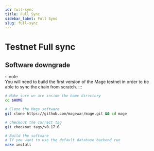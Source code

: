 ```yaml
---
id: full-sync
title: Full Sync
sidebar_label: Full Sync
slug: full-sync
---
```


# Testnet Full sync
## Software downgrade

:::note   
You will need to build the first version of the Mage testnet in order to be able to sync the chain from scratch.
:::

```bash
# Make sure we are inside the home directory
cd $HOME

# Clone the Mage software
git clone https://github.com/magewar/mage.git && cd mage

# Checkout the correct tag
git checkout tags/v0.17.0

# Build the software
# If you want to use the default database backend run
make install
```
